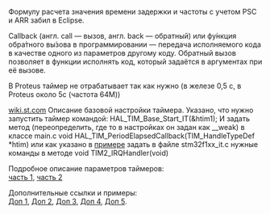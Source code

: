 Формулу расчета значения времени задержки и частоты с учетом PSC и ARR забил в Eclipse.

Callback (англ. call — вызов, англ. back — обратный) или фу́нкция обра́тного вы́зова в программировании — передача исполняемого кода в качестве одного из параметров другому коду. Обратный вызов позволяет в функции исполнять код, который задаётся в аргументах при её вызове. 

В Proteus таймер не отрабатывает так как нужно (в железе 0,5 с, в Proteus около 5с (частота 64M))

[wiki.st.com](https://wiki.st.com/stm32mcu/wiki/Getting_started_with_TIM)
Описание базовой настройки таймера.
Указано, что нужно запустить таймер командой:
HAL_TIM_Base_Start_IT(&htim1);
И задать метод (переопределить, где то в настройках он задан как __weak) в классе main.c
void HAL_TIM_PeriodElapsedCallback(TIM_HandleTypeDef *htim) 
или как указано в [примере](https://rutube.ru/video/394743c2c455bdee3bfd907ab8d603d3/?ysclid=m7eypfucif575103177)
задать в файле stm32f1xx_it.c нужные команды
в методе void TIM2_IRQHandler(void)
  
Подробное описание параметров таймеров:<br>
[часть 1](https://istarik.ru/blog/stm32/118.html), [часть 2](
https://istarik.ru/blog/stm32/121.html)

Дополнительные ссылки и примеры:<br>
[Доп 1](https://microtechnics.ru/stm32cube-tajmer-i-preryvaniya/?ysclid=m7oxco76t149400314), [Доп 2](https://deepbluembedded.com/stm32-timer-interrupt-hal-example-timer-mode-lab/),
[Доп 3](https://deepbluembedded.com/stm32-timer-calculator/),
[Доп 4](https://narodstream.ru/),
[Доп 5](stm-urok-5-biblioteka-hal-stm32-cube-mx-tajmery/).







